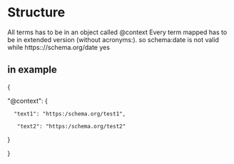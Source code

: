 # Structure
All terms has to be in an object called @context
Every term mapped has to be in extended version (without acronyms:). so schema:date is not valid while https:://schema.org/date yes
## in example

{

  "@context": {

      "text1": "https:/schema.org/test1",

       "text2": "https:/schema.org/test2"

  }

}